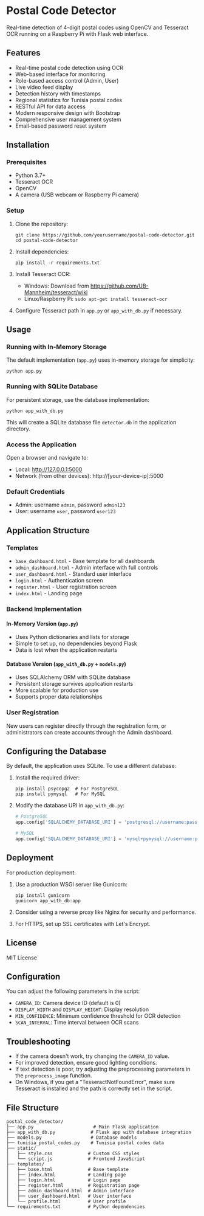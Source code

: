 # Postal Code Detector

Real-time detection of 4-digit postal codes using OpenCV and Tesseract OCR running on a Raspberry Pi with Flask web interface.

## Features

- Real-time postal code detection using OCR
- Web-based interface for monitoring
- Role-based access control (Admin, User)
- Live video feed display
- Detection history with timestamps
- Regional statistics for Tunisia postal codes
- RESTful API for data access
- Modern responsive design with Bootstrap
- Comprehensive user management system
- Email-based password reset system

## Installation

### Prerequisites

- Python 3.7+ 
- Tesseract OCR
- OpenCV
- A camera (USB webcam or Raspberry Pi camera)

### Setup

1. Clone the repository:
   ```
   git clone https://github.com/yourusername/postal-code-detector.git
   cd postal-code-detector
   ```

2. Install dependencies:
   ```
   pip install -r requirements.txt
   ```

3. Install Tesseract OCR:
   - Windows: Download from https://github.com/UB-Mannheim/tesseract/wiki
   - Linux/Raspberry Pi: `sudo apt-get install tesseract-ocr`

4. Configure Tesseract path in `app.py` or `app_with_db.py` if necessary.

## Usage

### Running with In-Memory Storage

The default implementation (`app.py`) uses in-memory storage for simplicity:

```
python app.py
```

### Running with SQLite Database

For persistent storage, use the database implementation:

```
python app_with_db.py
```

This will create a SQLite database file `detector.db` in the application directory.

### Access the Application

Open a browser and navigate to:
- Local: http://127.0.0.1:5000
- Network (from other devices): http://[your-device-ip]:5000

### Default Credentials

- Admin: username `admin`, password `admin123`
- User: username `user`, password `user123`

## Application Structure

### Templates
- `base_dashboard.html` - Base template for all dashboards
- `admin_dashboard.html` - Admin interface with full controls
- `user_dashboard.html` - Standard user interface
- `login.html` - Authentication screen
- `register.html` - User registration screen
- `index.html` - Landing page

### Backend Implementation

#### In-Memory Version (`app.py`)
- Uses Python dictionaries and lists for storage
- Simple to set up, no dependencies beyond Flask
- Data is lost when the application restarts

#### Database Version (`app_with_db.py` + `models.py`)
- Uses SQLAlchemy ORM with SQLite database
- Persistent storage survives application restarts
- More scalable for production use
- Supports proper data relationships

### User Registration

New users can register directly through the registration form, or administrators can create accounts through the Admin dashboard.

## Configuring the Database

By default, the application uses SQLite. To use a different database:

1. Install the required driver:
   ```
   pip install psycopg2  # For PostgreSQL
   pip install pymysql   # For MySQL
   ```

2. Modify the database URI in `app_with_db.py`:
   ```python
   # PostgreSQL
   app.config['SQLALCHEMY_DATABASE_URI'] = 'postgresql://username:password@localhost/detector'
   
   # MySQL
   app.config['SQLALCHEMY_DATABASE_URI'] = 'mysql+pymysql://username:password@localhost/detector'
   ```

## Deployment

For production deployment:

1. Use a production WSGI server like Gunicorn:
   ```
   pip install gunicorn
   gunicorn app_with_db:app
   ```

2. Consider using a reverse proxy like Nginx for security and performance.

3. For HTTPS, set up SSL certificates with Let's Encrypt.

## License

MIT License

## Configuration

You can adjust the following parameters in the script:

- `CAMERA_ID`: Camera device ID (default is 0)
- `DISPLAY_WIDTH` and `DISPLAY_HEIGHT`: Display resolution
- `MIN_CONFIDENCE`: Minimum confidence threshold for OCR detection
- `SCAN_INTERVAL`: Time interval between OCR scans

## Troubleshooting

- If the camera doesn't work, try changing the `CAMERA_ID` value.
- For improved detection, ensure good lighting conditions.
- If text detection is poor, try adjusting the preprocessing parameters in the `preprocess_image` function.
- On Windows, if you get a "TesseractNotFoundError", make sure Tesseract is installed and the path is correctly set in the script.

## File Structure

```
postal_code_detector/
├── app.py                      # Main Flask application
├── app_with_db.py             # Flask app with database integration  
├── models.py                  # Database models
├── tunisia_postal_codes.py    # Tunisia postal codes data
├── static/
│   ├── style.css             # Custom CSS styles
│   └── script.js             # Frontend JavaScript
├── templates/
│   ├── base.html             # Base template
│   ├── index.html            # Landing page
│   ├── login.html            # Login page
│   ├── register.html         # Registration page
│   ├── admin_dashboard.html  # Admin interface
│   ├── user_dashboard.html   # User interface
│   └── profile.html          # User profile
└── requirements.txt          # Python dependencies
```

